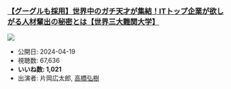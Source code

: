 ### [【グーグルも採用】世界中のガチ天才が集結！ITトップ企業が欲しがる人材輩出の秘密とは【世界三大難関大学】](https://www.youtube.com/watch?v=CHyGgIlDdJ8)
[![](https://img.youtube.com/vi/CHyGgIlDdJ8/hqdefault.jpg)](https://www.youtube.com/watch?v=CHyGgIlDdJ8)
-   公開日: 2024-04-19
-   視聴数: 67,636
-   **いいね数: 1,021**
-   出演者: 片岡広太郎, [高橋弘樹](/rehacq_fan/people/高橋弘樹 "wikilink")
